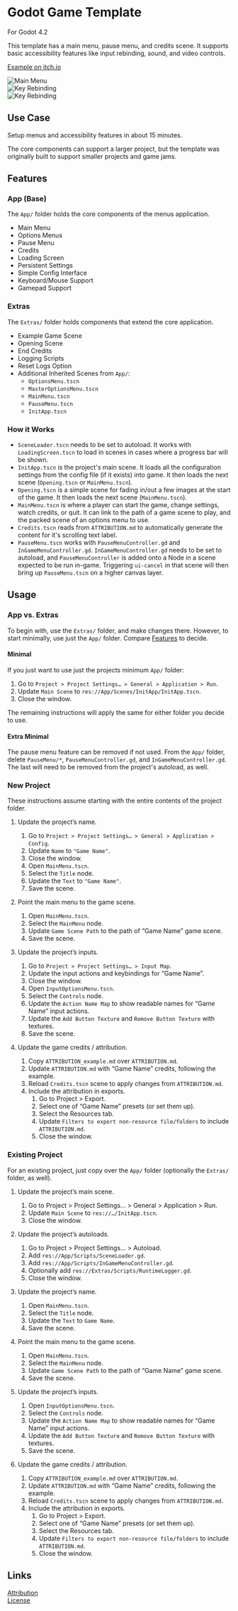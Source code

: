 # Godot Game Template
For Godot 4.2

This template has a main menu, pause menu, and credits scene. It supports basic accessibility features like input rebinding, sound, and video controls.

[Example on itch.io](https://maaack.itch.io/godot-game-template)

![Main Menu](/Media/Screenshot-2-1.png)  
![Key Rebinding](/Media/Screenshot-2-2.png)  
![Key Rebinding](/Media/Screenshot-2-4.png)  

## Use Case
Setup menus and accessibility features in about 15 minutes.

The core components can support a larger project, but the template was originally built to support smaller projects and game jams.

## Features

### App (Base)

The `App/` folder holds the core components of the menus application.

-   Main Menu    
-   Options Menus
-   Pause Menu
-   Credits
-   Loading Screen
-   Persistent Settings
-   Simple Config Interface
-   Keyboard/Mouse Support
-   Gamepad Support

### Extras

The `Extras/` folder holds components that extend the core application.

-   Example Game Scene
-   Opening Scene
-   End Credits
-   Logging Scripts
-   Reset Logs Option
-   Additional Inherited Scenes from `App/`:
    -   `OptionsMenu.tscn`
    -   `MasterOptionsMenu.tscn`
    -   `MainMenu.tscn` 
    -   `PauseMenu.tscn`
    -   `InitApp.tscn`

  
### How it Works
- `SceneLoader.tscn` needs to be set to autoload. It works with `LoadingScreen.tscn` to load in scenes in cases where a progress bar will be shown.  
- `InitApp.tscn` is the project's main scene. It loads all the configuration settings from the config file (if it exists) into game. It then loads the next scene (`Opening.tscn` or `MainMenu.tscn`).  
- `Opening.tscn` is a simple scene for fading in/out a few images at the start of the game. It then loads the next scene (`MainMenu.tscn`).  
- `MainMenu.tscn` is where a player can start the game, change settings, watch credits, or quit. It can link to the path of a game scene to play, and the packed scene of an options menu to use.  
- `Credits.tscn` reads from `ATTRIBUTION.md` to automatically generate the content for it's scrolling text label.  
- `PauseMenu.tscn` works with `PauseMenuController.gd` and `InGameMenuController.gd`. `InGameMenuController.gd` needs to be set to autoload, and `PauseMenuController` is added onto a Node in a scene expected to be run in-game. Triggering `ui-cancel` in that scene will then bring up `PauseMenu.tscn` on a higher canvas layer.

## Usage

### App vs. Extras

To begin with, use the `Extras/` folder, and make changes there. However, to start minimally, use just the `App/` folder. Compare [Features](#features) to decide.

#### Minimal

If you just want to use just the projects minimum `App/` folder:

1.  Go to `Project > Project Settings… > General > Application > Run`.
2.  Update `Main Scene` to `res://App/Scenes/InitApp/InitApp.tscn`.
3.  Close the window.
    

The remaining instructions will apply the same for either folder you decide to use.

#### Extra Minimal

The pause menu feature can be removed if not used. From the `App/` folder, delete `PauseMenu/*`, `PauseMenuController.gd`, and `InGameMenuController.gd`. The last will need to be removed from the project's autoload, as well.

### New Project
These instructions assume starting with the entire contents of the project folder.
  

1.  Update the project’s name.
    

    1.  Go to `Project > Project Settings… > General > Application > Config`.
    2.  Update `Name` to `"Game Name"`.
    3.  Close the window.
    4.  Open `MainMenu.tscn`.
    5.  Select the `Title` node.
    6.  Update the `Text` to `"Game Name"`.
    7.  Save the scene.

2.  Point the main menu to the game scene.
    

    1.  Open `MainMenu.tscn`.
    2.  Select the `MainMenu` node.
    3.  Update `Game Scene Path` to the path of “Game Name” game scene.
    4.  Save the scene.

3.  Update the project’s inputs.
    

    1.  Go to `Project > Project Settings… > Input Map`.
    2.  Update the input actions and keybindings for “Game Name”.
    3.  Close the window.
    4.  Open `InputOptionsMenu.tscn`.
    5.  Select the `Controls` node.
    6.  Update the `Action Name Map` to show readable names for “Game Name” input actions.
    7.  Update the `Add Button Texture` and `Remove Button Texture` with textures.
    8.  Save the scene.
    

4.  Update the game credits / attribution.
    

    1.  Copy `ATTRIBUTION_example.md` over `ATTRIBUTION.md`.
    2.  Update `ATTRIBUTION.md` with “Game Name” credits, following the example.
    3.  Reload `Credits.tscn` scene to apply changes from `ATTRIBUTION.md`.
    4.  Include the attribution in exports.
        1.  Go to Project > Export.
        2.  Select one of “Game Name” presets (or set them up).
        3.  Select the Resources tab.
        4.  Update `Filters to export non-resource file/folders` to include `ATTRIBUTION.md`.
        5.  Close the window.
    


### Existing Project

For an existing project, just copy over the `App/` folder (optionally the `Extras/` folder, as well).

  

1.  Update the project’s main scene.
    

    1.  Go to Project > Project Settings… > General > Application > Run.
    2.  Update `Main Scene` to `res://…/InitApp.tscn`.
    3.  Close the window.
    

2.  Update the project’s autoloads.
    

    1.  Go to Project > Project Settings… > Autoload.
    2.  Add `res://App/Scripts/SceneLoader.gd`.
    3.  Add `res://App/Scripts/InGameMenuController.gd`.
    4.  Optionally add `res://Extras/Scripts/RuntimeLogger.gd`.
    5.  Close the window.

3.  Update the project’s name.
    

    1.  Open `MainMenu.tscn`.
    2.  Select the `Title` node.
    3.  Update the `Text` to `Game Name`.
    4.  Save the scene.
    

4.  Point the main menu to the game scene.
    

    1.  Open `MainMenu.tscn`.
    2.  Select the `MainMenu` node.
    3.  Update `Game Scene Path` to the path of “Game Name” game scene.
    4.  Save the scene.
    

5.  Update the project’s inputs.
    

    1.  Open `InputOptionsMenu.tscn`.
    2.  Select the `Controls` node.
    3.  Update the `Action Name Map` to show readable names for “Game Name” input actions.
    4.  Update the `Add Button Texture` and `Remove Button Texture` with textures.
    5.  Save the scene.

6.  Update the game credits / attribution.
    

    1.  Copy `ATTRIBUTION_example.md` over `ATTRIBUTION.md`.
    2.  Update `ATTRIBUTION.md` with “Game Name” credits, following the example.
    3.  Reload `Credits.tscn` scene to apply changes from `ATTRIBUTION.md`.
    4.  Include the attribution in exports.
        1.  Go to Project > Export.
        2.  Select one of “Game Name” presets (or set them up).
        3.  Select the Resources tab.
        4.  Update `Filters to export non-resource file/folders` to include `ATTRIBUTION.md`.
        5.  Close the window.
   

## Links
[Attribution](ATTRIBUTION.md)  
[License](LICENSE.txt)  